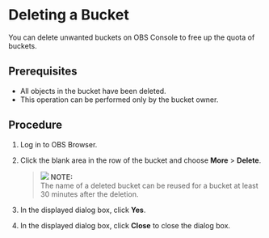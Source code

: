 # Deleting a Bucket<a name="obs_03_0411"></a>

You can delete unwanted buckets on OBS Console to free up the quota of buckets.

## Prerequisites<a name="s2452d3a2f05441bfaca75d0664174131"></a>

-   All objects in the bucket have been deleted.
-   This operation can be performed only by the bucket owner.

## Procedure<a name="sfdcc7522091e4d5c9894485595bc37d5"></a>

1.  Log in to OBS Browser.
2.  Click the blank area in the row of the bucket and choose  **More**  \>  **Delete**.

    >![](/images/icon-note.gif) **NOTE:**   
    >The name of a deleted bucket can be reused for a bucket at least 30 minutes after the deletion.  

3.  In the displayed dialog box, click  **Yes**.
4.  In the displayed dialog box, click  **Close**  to close the dialog box.

